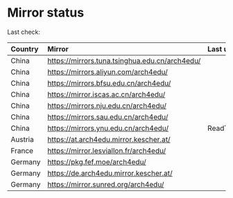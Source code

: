 <script src="./time.js"></script>
# Mirror status
Last check: <script type="text/javascript">localize(1696709794.7636774);</script>

|Country|Mirror|Last update|
|:------|:-----|:----------|
|China|https://mirrors.tuna.tsinghua.edu.cn/arch4edu/|<script type="text/javascript">localize(1696660191);</script>|
|China|https://mirrors.aliyun.com/arch4edu/|<script type="text/javascript">localize(1696660191);</script>|
|China|https://mirrors.bfsu.edu.cn/arch4edu/|<script type="text/javascript">localize(1696660191);</script>|
|China|https://mirror.iscas.ac.cn/arch4edu/|<script type="text/javascript">localize(1696660191);</script>|
|China|https://mirrors.nju.edu.cn/arch4edu/|<script type="text/javascript">localize(1696617080);</script>|
|China|https://mirrors.sau.edu.cn/arch4edu/|<script type="text/javascript">localize(1696703767);</script>|
|China|https://mirrors.ynu.edu.cn/arch4edu/|ReadTimeout|
|Austria|https://at.arch4edu.mirror.kescher.at/|<script type="text/javascript">localize(1696703767);</script>|
|France|https://mirror.lesviallon.fr/arch4edu/|<script type="text/javascript">localize(1696660191);</script>|
|Germany|https://pkg.fef.moe/arch4edu/|<script type="text/javascript">localize(1696703767);</script>|
|Germany|https://de.arch4edu.mirror.kescher.at/|<script type="text/javascript">localize(1696703767);</script>|
|Germany|https://mirror.sunred.org/arch4edu/|<script type="text/javascript">localize(1696703767);</script>|

<script src="./tablefilter/tablefilter.js"></script>
<script src="./table.js"></script>